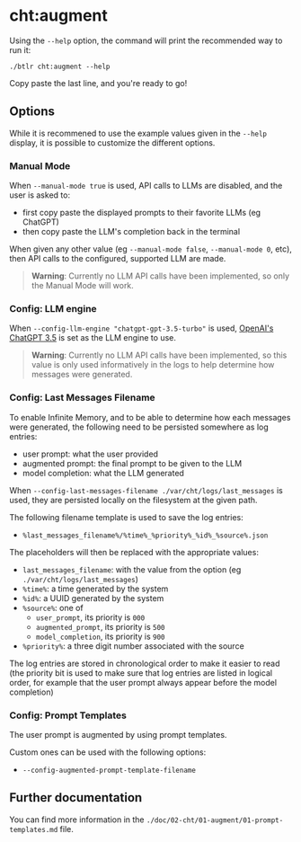 # cht:augment

Using the `--help` option, the command will print the recommended way to run it:

```
./btlr cht:augment --help
```

Copy paste the last line, and you're ready to go!

## Options

While it is recommened to use the example values given in the `--help` display,
it is possible to customize the different options.

### Manual Mode

When `--manual-mode true` is used, API calls to LLMs are disabled,
and the user is asked to:

* first copy paste the displayed prompts to their favorite LLMs (eg ChatGPT)
* then copy paste the LLM's completion back in the terminal

When given any other value (eg `--manual-mode false`, `--manual-mode 0`, etc),
then API calls to the configured, supported LLM are made.

> **Warning**: Currently no LLM API calls have been implemented,
> so only the Manual Mode will work.

### Config: LLM engine

When `--config-llm-engine "chatgpt-gpt-3.5-turbo"` is used,
[OpenAI's ChatGPT 3.5](https://chat.openai.com/) is set as the LLM engine to use.

> **Warning**: Currently no LLM API calls have been implemented,
> so this value is only used informatively in the logs to help determine how
> messages were generated.

### Config: Last Messages Filename

To enable Infinite Memory, and to be able to determine how each messages were
generated, the following need to be persisted somewhere as log entries:

* user prompt: what the user provided
* augmented prompt: the final prompt to be given to the LLM
* model completion: what the LLM generated

When `--config-last-messages-filename ./var/cht/logs/last_messages` is used,
they are persisted locally on the filesystem at the given path.

The following filename template is used to save the log entries:

* `%last_messages_filename%/%time%_%priority%_%id%_%source%.json`

The placeholders will then be replaced with the appropriate values:

* `last_messages_filename`: with the value from the option
  (eg `./var/cht/logs/last_messages`)
* `%time%`: a time generated by the system
* `%id%`: a UUID generated by the system
* `%source%`: one of
  * `user_prompt`, its priority is `000`
  * `augmented_prompt`, its priority is `500`
  * `model_completion`, its priority is `900`
* `%priority%`: a three digit number associated with the source

The log entries are stored in chronological order to make it easier to read
(the priority bit is used to make sure that log entries are listed in logical
order, for example that the user prompt always appear before the model
completion)

### Config: Prompt Templates

The user prompt is augmented by using prompt templates.

Custom ones can be used with the following options:

* `--config-augmented-prompt-template-filename`

## Further documentation

You can find more information in the
`./doc/02-cht/01-augment/01-prompt-templates.md` file.
